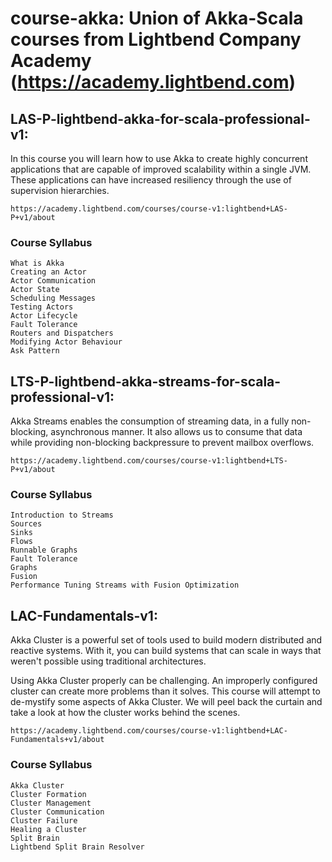 # course-akka: Union of Akka-Scala courses from Lightbend Company Academy (https://academy.lightbend.com)

## LAS-P-lightbend-akka-for-scala-professional-v1: 
 In this course you will learn how to use Akka to create highly concurrent applications that are capable of improved scalability within a single JVM. These applications can have increased resiliency through the use of supervision hierarchies.

    https://academy.lightbend.com/courses/course-v1:lightbend+LAS-P+v1/about
    
   ### Course Syllabus
    What is Akka
    Creating an Actor
    Actor Communication
    Actor State
    Scheduling Messages
    Testing Actors
    Actor Lifecycle
    Fault Tolerance
    Routers and Dispatchers
    Modifying Actor Behaviour
    Ask Pattern
    
    
## LTS-P-lightbend-akka-streams-for-scala-professional-v1:
Akka Streams enables the consumption of streaming data, in a fully non-blocking, asynchronous manner. It also allows us to consume that data while providing non-blocking backpressure to prevent mailbox overflows.
    
    https://academy.lightbend.com/courses/course-v1:lightbend+LTS-P+v1/about
    
   ### Course Syllabus
    Introduction to Streams
    Sources
    Sinks
    Flows
    Runnable Graphs
    Fault Tolerance
    Graphs
    Fusion
    Performance Tuning Streams with Fusion Optimization
    
## LAC-Fundamentals-v1: 
Akka Cluster is a powerful set of tools used to build modern distributed and reactive systems. With it, you can build systems that can scale in ways that weren't possible using traditional architectures.

Using Akka Cluster properly can be challenging. An improperly configured cluster can create more problems than it solves. This course will attempt to de-mystify some aspects of Akka Cluster. We will peel back the curtain and take a look at how the cluster works behind the scenes.

    https://academy.lightbend.com/courses/course-v1:lightbend+LAC-Fundamentals+v1/about
    
   ### Course Syllabus
    Akka Cluster
    Cluster Formation
    Cluster Management
    Cluster Communication
    Cluster Failure
    Healing a Cluster
    Split Brain
    Lightbend Split Brain Resolver
